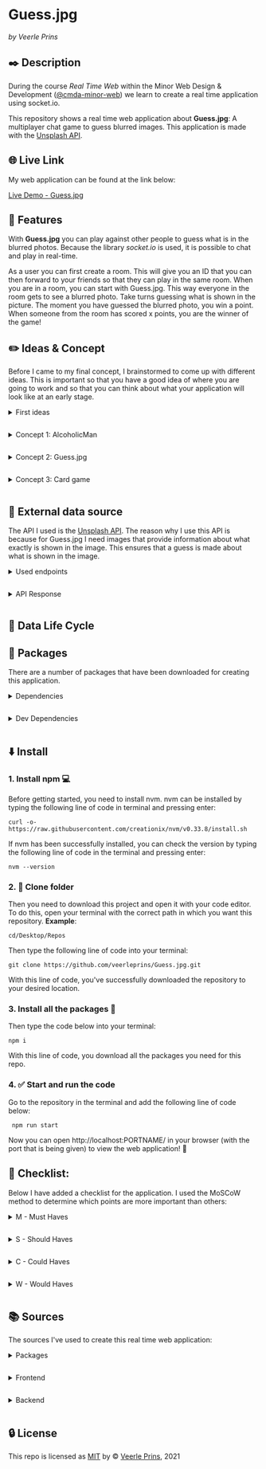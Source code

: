 # Guess.jpg

<!-- Image of the project here - Maybe Mockup -->

_by Veerle Prins_

## :black_nib: Description

During the course _Real Time Web_ within the Minor Web Design & Development ([@cmda-minor-web](https://github.com/cmda-minor-web)) we learn to create a real time application using socket.io.

This repository shows a real time web application about **Guess.jpg**: A multiplayer chat game to guess blurred images. This application is made with the [Unsplash API](https://unsplash.com/documentation).

## :globe_with_meridians: Live Link

My web application can be found at the link below:

[Live Demo - Guess.jpg](https://guess-jpg.herokuapp.com/)

## :small_orange_diamond: Features

With **Guess.jpg** you can play against other people to guess what is in the blurred photos. Because the library _socket.io_ is used, it is possible to chat and play in real-time.

As a user you can first create a room. This will give you an ID that you can then forward to your friends so that they can play in the same room. When you are in a room, you can start with Guess.jpg. This way everyone in the room gets to see a blurred photo. Take turns guessing what is shown in the picture. The moment you have guessed the blurred photo, you win a point. When someone from the room has scored x points, you are the winner of the game!

## :pencil2: Ideas & Concept

Before I came to my final concept, I brainstormed to come up with different ideas. This is important so that you have a good idea of where you are going to work and so that you can think about what your application will look like at an early stage.

<details style="margin: 1em 0;">
  <summary style="margin: 1em 0;">First ideas</summary>

My first idea was to create a chat where you can choose from three mini games. For example, I was thinking about the games tic tac toe, snake and air hockey. The tricky thing was that we do have to link an external API. I personally found it very difficult to link an external API to these small games. For this reason, I took a closer look at other possible ideas.

Since I hadn't quite figured it out yet, I started looking from an API. That's how I came up with a whole list of ideas:

- Card game with the Deck of Cards API.
- Photo guesser with the Unsplash / Pexels API.
- Music lyrics quiz with the Musixmatch lyrics / Last FM API.
- Guess the quote with the Famous Quotes API.
- Hangman with random-words API.

Based on this list, I decided to pick three ideas and work them out.

</details>

<details style="margin: 1em 0;">
  <summary style="margin: 1em 0;">Concept 1: AlcoholicMan</summary>

The first idea that I elaborated a bit further is _the hangman_ game. In this game, the idea is normally that you try not to make the person hang himself by guessing the word from letters as quickly as possible. I only slightly adjusted the concept. I thought it would be nicer to have a person drink a glass of beer every time the user gives a wrong letter. Thus, the aim of the game is not to get the person drunk by solving the word. Hence the name: **AlcoholicMan** instead of hangman. I have elaborated this concept in a small sketch:

![image of the sketch: Enter the room.](https://user-images.githubusercontent.com/35265583/114405581-1d660100-9ba7-11eb-99a7-f9b8fd7a07c5.png)![Image of the game sketch: AlcoholicMan ](https://user-images.githubusercontent.com/35265583/114405583-1dfe9780-9ba7-11eb-8f05-131f4986a12e.png)

The idea is that as a user you can first create a 'room' / enter the idea of the room. You then enter the room as a user and you can play AlcoholMan against each other. You try to enter a letter in turn to see if this letter is in the word. If it is done correctly nothing happens, if it is wrong the person has to eat a glass of beer. So the goal: Try not to get the person drunk.

</details>

<details style="margin: 1em 0;">
  <summary style="margin: 1em 0;">Concept 2: Guess.jpg</summary>

The second idea that I developed into a concept is **Guess.jpg**. The idea behind this is that you can go into a room with a number of people and see a blurred image. The person who guesses what is shown in the picture first wins a point. The person who ultimately determined x number of points has won the game. Hence the name: Guess.jpg. I have elaborated this concept in a small sketch:

![Image of the game sketch: Guess.jpg](https://user-images.githubusercontent.com/35265583/114405573-1c34d400-9ba7-11eb-9263-4349057c495c.png)

First, as a user you can create a new room or enter an existing room ID. Then you can start the game Guess.jpg with the people in that room. A blurred image is displayed where you have to guess what is on the image in turn. When you have guessed correctly, you win a point. This continues until an x number of points have been achieved.

Ultimately, this concept was also chosen. The reason for this was that I wanted to make something original and not over complicate it within two weeks.

</details>

<details style="margin: 1em 0;">
  <summary style="margin: 1em 0;">Concept 3: Card game</summary>

The last concept I've outlined is a card game. I myself play quite a lot of card games with friends (sometimes with drinks but sometimes without) and I thought it would be fun to code a card game. I did not really have a specific game in mind for this. I was in doubt between a drinking game and the card game 'pesten' that I often play with other people. I have briefly outlined this concept:

![Image of the game sketch: Card game](https://user-images.githubusercontent.com/35265583/114405548-17702000-9ba7-11eb-98d2-0bb9ccd67aa1.png)

The idea behind this is that you can play a card game together, especially now in corona time since you can't just see everyone. Still, I did not think this concept / idea was the strongest and I did not yet have a clear idea of what exactly I wanted to make.

</details>

## :link: External data source

The API I used is the [Unsplash API](https://unsplash.com/documentation). The reason why I use this API is because for Guess.jpg I need images that provide information about what exactly is shown in the image. This ensures that a guess is made about what is shown in the image.

<details style="margin: 1em 0;">
  <summary style="margin: 1em 0;">Used endpoints</summary>

I used the following endpoints:

`photos/random`  
This endpoint ensures that a random photo is collected. This is important because this random photo can be used in the game to guess what to see.

</details>

<details style="margin: 1em 0;">
  <summary style="margin: 1em 0;">API Response</summary>

After a request (HTTP GET) is made to the API (and if there are no errors) a response is sent back from the server API (HTTP response). This is a JSON object with information about the photo (s) being requested. Below is a response from the Unsplash API with some points of data available to you:

```
{
  "id": ,                 // ID of the photo
  "created_at": ,         // Photo created at date
  "updated_at": ,         // Photo updated at data
  "promoted_at": ,        // Photo promoted at date
  "width": ,              // Width of the photo
  "height": ,             // Height of the photo
  "description": ,        // Description of the photo
  "alt_description": ,    // Alt description of the photo
  "urls": [],             // Array with different sizes of the photo
  "categories": [],       // Array with categories of the photo
  "likes": ,              // Number of times the photo has been liked
  "user": {
    "id": ,               // Photographer's ID
    "username": ,         // Photographer's username
    "name": ,             // Photographer's name
    "location": ,         // Photographer's location name
  },
  "location": [],         // Array with the location where the photo was taken.
  "views": ,              // Number of views
  "downloads": ,          // Number of times the photo has been downloaded
}
```

</details>

## :arrows_counterclockwise: Data Life Cycle

## :bookmark_tabs: Packages

There are a number of packages that have been downloaded for creating this application.

<details style="margin: 1em 0;">
  <summary style="margin: 1em 0;">Dependencies</summary>

#### socket.io

The [**socket.io**](https://www.npmjs.com/package/socket.io) package enables real-time communication between the server (Node.js) and the client (JavaScript). The reason why this package has been downloaded is because it allows a multiplayer game to be played / chat between different users due to a constant connection between clients and the server.

#### express

The [**express**](https://www.npmjs.com/package/express) package is a framework for Nodejs. The reason why this package was downloaded is because express makes it easier to start a routing via the server. In addition, it supports many template engines that make it easier for this project.

#### ejs

The template engine [**ejs**](https://www.npmjs.com/package/ejs) ensures that javascript code can be injected on the client. The reason this package was downloaded is because ejs makes it easier to inject the data sent from the server into the client.

#### express-ejs-layouts

The package [**express-ejs-layouts**](https://www.npmjs.com/package/express-ejs-layouts) is a layout for ejs that works with express. The reason why this package has been downloaded is because it does not create any open tags in the .ejs files at, for example, the body and html tag when coding in the DRY (**D**on't **R**epeat **Y**ourself) way.

#### body-parser

The package [**body-parser**](https://www.npmjs.com/package/body-parser) ensures that the incoming requests can be read in Nodejs under the `req.body`. The reason why this package was downloaded is because it allows the input from the search bar to be read.

#### node-fetch

The package [**node-fetch**](https://www.npmjs.com/package/node-fetch) is a module that actually works exactly like the window.fetch method on the client, but for the server side. The reason why this package was downloaded is because it allowed an API fetch to be made via the server side.

#### dotenv

The package [**dotenv**](https://www.npmjs.com/package/dotenv) is a kind of module that ensures that variables are released from an .env file. The reason this package was downloaded is because dotenv helps to store sensitive data (keys of an API), among other things, without it being visible to everyone when the GitHub repo is downloaded.

</details>

<details style="margin: 1em 0;">
  <summary style="margin: 1em 0;">Dev Dependencies</summary>

#### nodemon

The package [**nodemon**](https://www.npmjs.com/package/nodemon) is installed in the developer dependencies. Nodemon is a tool to ensure that the server is automatically restarted after changes have been made to one of the files. It helps the developer, among other things, by keeping an eye on whether there are changes that could cause possible bugs.

</details>

## :arrow_down: Install

### 1. Install npm :computer:

Before getting started, you need to install nvm. nvm can be installed by typing the following line of code in terminal and pressing enter:

`curl -o- https://raw.githubusercontent.com/creationix/nvm/v0.33.8/install.sh `

If nvm has been successfully installed, you can check the version by typing the following line of code in the terminal and pressing enter:

`nvm --version`

### 2. :open_file_folder: Clone folder

Then you need to download this project and open it with your code editor. To do this, open your terminal with the correct path in which you want this repository. **Example**:

`cd/Desktop/Repos`

Then type the following line of code into your terminal:

`git clone https://github.com/veerleprins/Guess.jpg.git`

With this line of code, you've successfully downloaded the repository to your desired location.

### 3. Install all the packages :bookmark_tabs:

Then type the code below into your terminal:

`npm i`

With this line of code, you download all the packages you need for this repo.

### 4. :white_check_mark: Start and run the code

Go to the repository in the terminal and add the following line of code below:

` npm run start`

Now you can open http://localhost:PORTNAME/ in your browser (with the port that is being given) to view the web application! :raised_hands:

## :pencil: Checklist:

Below I have added a checklist for the application. I used the MoSCoW method to determine which points are more important than others:

<details style="margin: 1em 0;">
  <summary style="margin: 1em 0;">M - Must Haves</summary>

_Requirements:_

- [x] Document all the work in README file.
- [x] Chat function working.
- [x] Create a room system, with an ID.
- [x] Handle users joining & leaving.
- [ ] Fetch Unsplash data.
- [ ] Show random, blurred image.
- [ ] Winning guess gets a point.
- [ ] Point system for every user.
- [x] Deploy Guess.jpg to Heroku.

</details>

<details style="margin: 1em 0;">
  <summary style="margin: 1em 0;">S - Should Haves</summary>

_Wanted, but not necessary:_

- [ ] Add good styling so that Guess.jpeg looks nice to look at.
- [x] Add user names to the chat.
- [ ] Provide a hint option when users cannot guess the image.

</details>

<details style="margin: 1em 0;">
  <summary style="margin: 1em 0;">C - Could Haves</summary>

_If there is enough time left:_

- [ ] See when someone is typing in the chat.
- [x] See when someone is leaving in the chat.

</details>

<details style="margin: 1em 0;">
  <summary style="margin: 1em 0;">W - Would Haves</summary>

_For in the future:_

- [ ] Indicate what level of difficulty you want.
- [ ] Instead of taking turns guessing that the person who gives the correct answer the fastest wins.
- [ ] Create a scoreboard page with all high scores.
- [ ] Look back to see which photos you guessed correctly.

</details>

## :books: Sources

The sources I've used to create this real time web application:

<details style="margin: 1em 0;">
  <summary style="margin: 1em 0;">Packages</summary>

- socket.io (4.0.1). (2021). [Socket.IO enables real-time bidirectional event-based communication.]. npmjs. https://www.npmjs.com/package/socket.io
- nodemon (2.0.7). (2021). [Nodemon is a tool that helps develop node.js based applications by automatically restarting the node application when file changes in the directory are detected.]. npmjs. https://www.npmjs.com/package/nodemon
- express (4.17.1). (2019). [Fast, unopinionated, minimalist web framework for node.]. npmjs. https://www.npmjs.com/package/express
- ejs (3.1.6). (2021). [Embedded JavaScript template ejs.]. npmjs. https://www.npmjs.com/package/ejs
- express-ejs-layouts (2.5.0). (2018). [Layout support for ejs in express.]. npmjs. https://www.npmjs.com/package/express-ejs-layouts
- dotenv (8.2.0). (2020). [Dotenv is a zero-dependency module that loads environment variables from a .env file into process.env.]. npmjs. https://www.npmjs.com/package/dotenv
- node-fetch (2.6.1). (2021). [A light-weight module that brings window.fetch to Node.js]. npmjs. https://www.npmjs.com/package/node-fetch
- body-parser (1.19.0). (2019). [Parse incoming request bodies in a middleware before your handlers, available under the req.body property.]. npmjs. https://www.npmjs.com/package/body-parser

</details>

<details style="margin: 1em 0;">
  <summary style="margin: 1em 0;">Frontend</summary>
</details>

<details style="margin: 1em 0;">
  <summary style="margin: 1em 0;">Backend</summary>
- socket.io. (2021, 11 april). Get started. https://socket.io/get-started/chat
- Unsplash. (z.d.). API Documentation | Free HD Photo API. Unsplash Developers. Retrieved 12 April 2021, from https://unsplash.com/documentation#get-a-random-photo
- Traversy Media. (2020, 24 maart). Realtime Chat With Users & Rooms - Socket.io, Node & Express [Video]. YouTube. https://www.youtube.com/watch?v=jD7FnbI76Hg&t=494s
- Traversy, B. (z.d.). bradtraversy/chatcord. GitHub. Retrieved 14 April 2021, from https://github.com/bradtraversy/chatcord/blob/master/server.js
</details>

## :lock: License

This repo is licensed as [MIT](https://github.com/veerleprins/real-time-web-2021/blob/master/LICENSE) by :copyright: [Veerle Prins](https://github.com/veerleprins), 2021
